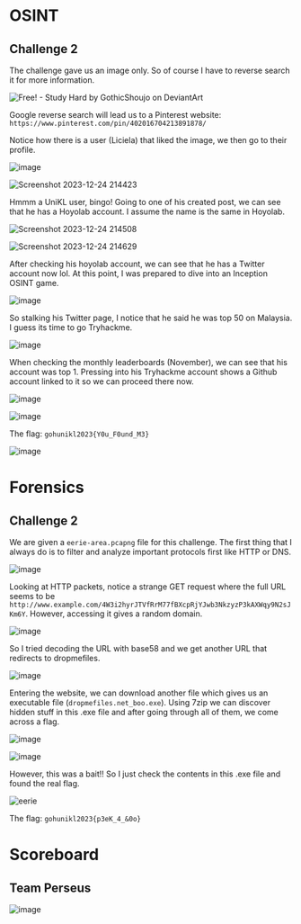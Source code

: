 # OSINT
## Challenge 2
The challenge gave us an image only. So of course I have to reverse search it for more information.

![Free! - Study Hard by GothicShoujo on DeviantArt](https://github.com/warlocksmurf/ctf-writeups/assets/121353711/fba4714d-5047-4e63-8090-8b6278cb51be)

Google reverse search will lead us to a Pinterest website: `https://www.pinterest.com/pin/402016704213891878/`

Notice how there is a user (Liciela) that liked the image, we then go to their profile.

![image](https://github.com/warlocksmurf/ctf-writeups/assets/121353711/a9588061-0163-4aa2-86f0-15161df07410)

![Screenshot 2023-12-24 214423](https://github.com/warlocksmurf/ctf-writeups/assets/121353711/a476079f-30ff-4e63-9caa-9f7d4f306ccd)

Hmmm a UniKL user, bingo! Going to one of his created post, we can see that he has a Hoyolab account. I assume the name is the same in Hoyolab.

![Screenshot 2023-12-24 214508](https://github.com/warlocksmurf/ctf-writeups/assets/121353711/2473d1c0-7277-4621-8e37-580e9b580ff3)

![Screenshot 2023-12-24 214629](https://github.com/warlocksmurf/ctf-writeups/assets/121353711/a7737b52-b2f2-4804-a229-91e051bdcdc2)

After checking his hoyolab account, we can see that he has a Twitter account now lol. At this point, I was prepared to dive into an Inception OSINT game.

![image](https://github.com/warlocksmurf/ctf-writeups/assets/121353711/50079f00-78a6-4ffc-8f4a-8a13b27b9520)

So stalking his Twitter page, I notice that he said he was top 50 on Malaysia. I guess its time to go Tryhackme.

![image](https://github.com/warlocksmurf/ctf-writeups/assets/121353711/9621d396-f697-4010-b7c4-947209d4e03c)

When checking the monthly leaderboards (November), we can see that his account was top 1. Pressing into his Tryhackme account shows a Github account linked to it so we can proceed there now.

![image](https://github.com/warlocksmurf/ctf-writeups/assets/121353711/2c63bc5a-5f2c-4964-a452-6dbb6115c621)

![image](https://github.com/warlocksmurf/ctf-writeups/assets/121353711/8025a256-30ac-4fb4-b3de-314f9c4537f7)

The flag: ``gohunikl2023{Y0u_F0und_M3}``

![image](https://github.com/warlocksmurf/ctf-writeups/assets/121353711/4fb84283-f0ae-4959-8258-0031ddbb4d7d)


# Forensics
## Challenge 2
We are given a ``eerie-area.pcapng`` file for this challenge. The first thing that I always do is to filter and analyze important protocols first like HTTP or DNS.

![image](https://github.com/warlocksmurf/ctf-writeups/assets/121353711/9c740c00-88fa-47f6-b458-69544433f6bd)

Looking at HTTP packets, notice a strange GET request where the full URL seems to be ``http://www.example.com/4W3i2hyrJTVfRrM77fBXcpRjYJwb3NkzyzP3kAXWqy9N2sJKm6Y``. However, accessing it gives a random domain.

![image](https://github.com/warlocksmurf/ctf-writeups/assets/121353711/676db477-3b0b-4780-b21c-99d75dc36d1f)

So I tried decoding the URL with base58 and we get another URL that redirects to dropmefiles.

![image](https://github.com/warlocksmurf/ctf-writeups/assets/121353711/e3e01309-5e9f-461e-ac35-2994f7158e80)

Entering the website, we can download another file which gives us an executable file (``dropmefiles.net_boo.exe``). Using 7zip we can discover hidden stuff in this .exe file and after going through all of them, we come across a flag.

![image](https://github.com/warlocksmurf/ctf-writeups/assets/121353711/165a20b6-99bb-439a-875c-d981625e00b4)

![image](https://github.com/warlocksmurf/ctf-writeups/assets/121353711/7d4dcd9e-bc38-456d-ab0c-7e0ccc3b0f2b)

However, this was a bait!! So I just check the contents in this .exe file and found the real flag.

![eerie](https://github.com/warlocksmurf/ctf-writeups/assets/121353711/8bc7005a-f0fb-4bfd-93a9-04b4f6173654)

The flag: ``gohunikl2023{p3eK_4_&0o}``

# Scoreboard
## Team Perseus
![image](https://github.com/warlocksmurf/ctf-writeups/assets/121353711/db8e8995-ae82-49e5-833e-d0182268231a)
